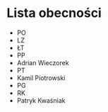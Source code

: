 ﻿# Lista obecności

- PO
- LZ
- ŁT
- PP
- Adrian Wieczorek
- PT
- Kamil Piotrowski
- PG
- RK
- Patryk Kwaśniak

